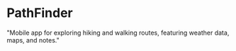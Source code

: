 # PathFinder
"Mobile app for exploring hiking and walking routes, featuring weather data, maps, and notes."
